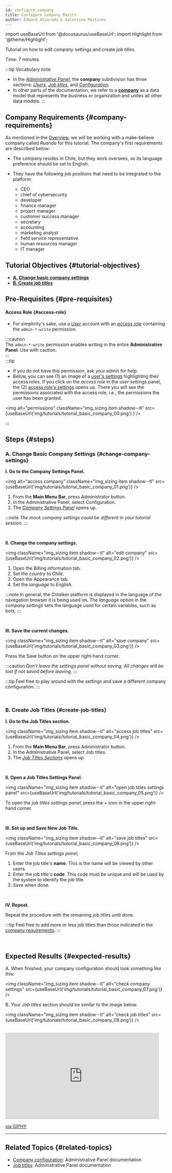 ```yaml
---
id: configure_company
title: Configure Company Basics
author: Edward Alvarado & Valentina Martinez
---
```

import useBaseUrl from '@docusaurus/useBaseUrl';
import Highlight from '@theme/Highlight'; 

<span className="hero__subtitle">

Tutorial on how to edit _company_ settings and create _job titles_. 

</span>

Time: 7 minutes

:::tip Vocabulary note:
- In the [_Administrative Panel_](/docs/documentation/admin/admin_overview#layout), the **company** subdivision has three sections: [_Users_](/docs/documentation/admin/users), [_Job titles_](/docs/documentation/admin/admin_jobtitles), and [_Configuration_](/docs/documentation/admin/admin_company).
- In other parts of the documentation, we refer to a [**company**](/docs/documentation/models/model_company) as a data model that represents the business or organization and unites all other data models.
:::

## Company Requirements {#company-requirements}

As mentioned in the [Overview](../tutorial_overview), we will be working with a make-believe company called _Ruanda_ for this tutorial. The company's first requirements are described below:

- The company resides in Chile, but they work oversees, so its language preference should be set to English.

- They have the following job positions that need to be integrated to the platform:
  - CEO
  - chief of cybersecurity
  - developer
  - finance manager
  - project manager
  - customer success manager
  - secretary
  - accounting
  - marketing analyst
  - field service representative
  - human resources manager
  - IT manager

## Tutorial Objectives {#tutorial-objectives}
- [**A. Change basic company settings**](#change-company-settings)
- [**B. Create _job titles_**](#create-job-titles)

## Pre-Requisites {#pre-requisites}
#### Access Role {#access-role}
- For simplicity's sake, use a [_User_](/docs/documentation/admin/users) account with an [_access role_](/docs/documentation/admin/admin_accessrole) containing the `admin-*-write` permission.  

:::caution  
The `admin-*-write` permission enables writing in the entire **Administrative Panel**. Use with caution.  
:::  
:::tip
- If you do not have this permission, ask your admin for help.
- Below, you can see (1) an image of a [user's settings](/docs/documentation/admin/users#user-settings-panel) highlighting their access roles. If you click on the _access role_ in the _user_ settings panel, the (2) [access role's settings](/docs/documentation/admin/admin_accessrole#edit--create-single-access-role) opens up. There you will see the permissions associated with the access role, i.e., the permissions the user has been granted.  

<img alt="permissions" className="img_sizing item shadow--tl"   src={useBaseUrl('img/tutorials/tutorial_basic_company_00.png')  } />
<br/>

:::

## Steps {#steps}
### A. Change Basic Company Settings {#change-company-settings}

<div className="alert alert--secondary">

**I. Go to the Company Settings Panel.**

<img alt="access company" className="img_sizing item shadow--tl" src={useBaseUrl('img/tutorials/tutorial_basic_company_01.png')} /> 
<br/>

1. From the **Main Menu Bar**, press <span className="badge badge--primary">Administrator</span> button.
2. In the Administrative Panel, select <span className="badge badge--primary">Configuration</span>.
3. The [_Company Settings Panel_](/docs/documentation/admin/admin_company) opens up.

:::note 
_The mock company settings could be different in your tutorial session._
:::

</div>
<br/>

<div className="alert alert--secondary">

**II. Change the company settings.** 

<img className="img_sizing item shadow--tl" alt="edit company" src={useBaseUrl('img/tutorials/tutorial_basic_company_02.png')} /> 
<br/>

1. Open the <span className="badge badge--primary">Billing information</span> tab.
2. Set the _country_ to _Chile_.
3. Open the <span className="badge badge--primary">Appearance</span> tab.
4. Set the _language_ to _English_. 

:::note
In general, the Cotalker platform is displayed in the language of the navegation browser it is being used on. The _language_ option in the _company settings_ sets the language used for certain variables, such as bots.
:::

</div>
<br/>

<div className="alert alert--secondary">

**III. Save the current changes.**

<img className="img_sizing item shadow--tl" alt="save company" src={useBaseUrl('img/tutorials/tutorial_basic_company_03.png')} /> 
<br/>

Press the <span className="badge badge--primary">Save</span> button on the upper right-hand corner.

:::caution 
_Don't leave the settings panel without saving. All changes will be lost if not saved before leaving._
:::

:::tip
Feel free to play around with the settings and save a different company configuration.
:::

</div>
<br/>


### B. Create Job Titles {#create-job-titles}

<div className="alert alert--secondary">

**I. Go to the Job Titles section.**

<img className="img_sizing item shadow--tl" alt="access job titles" src={useBaseUrl('img/tutorials/tutorial_basic_company_04.png')} /> 
<br/>

1. From the **Main Menu Bar**, press <span className="badge badge--primary">Administrator</span> button.
2. In the Administrative Panel, select <span className="badge badge--primary">Job titles</span>.
3. The [_Job Titles Sections_](/docs/documentation/admin/admin_jobtitles) opens up.

</div>
<br/>

<div className="alert alert--secondary">

**II. Open a Job Titles Settings Panel.**

<img className="img_sizing item shadow--tl" alt="open job titles settings panel" src={useBaseUrl('img/tutorials/tutorial_basic_company_05.png')} /> 
<br/>

To open the _job titles settings panel_, press the <span className="badge badge--primary">+</span> icon in the upper right-hand corner.

</div>
<br/>

<div className="alert alert--secondary">

**III. Set up and Save New Job Title.**

<img className="img_sizing item shadow--tl" alt="save job titles" src={useBaseUrl('img/tutorials/tutorial_basic_company_06.png')} /> 
<br/>

From the _Job Titles settings panel_,

1. Enter the job title's **name**. This is the name will be viewed by other users.
2. Enter the job title's **code**. This code must be unique and will be used by the system to identify the job title.
3. Save when done.

</div>
<br/>

<div className="alert alert--secondary">

**IV. Repeat.**

Repeat the procedure with the remaining job titles until done.

:::tip
Feel free to add more or less job titles than those indicated in the [company requirements](#company-requirements).
:::

</div>
<br/>

## Expected Results {#expected-results}

A. When finished, your company configuration should look something like this:

<img className="img_sizing item shadow--tl" alt="check company settings" src={useBaseUrl('img/tutorials/tutorial_basic_company_07.png')} /> 
<br/>

B. Your _Job titles_ section should be similar to the image below.

<img className="img_sizing item shadow--tl" alt="check job titles" src={useBaseUrl('img/tutorials/tutorial_basic_company_08.png')} /> 
<br/>
<br/>

<div className="align-center">

<iframe src="https://giphy.com/embed/kzs7srxbKNqjbI62U4" width="480" height="270" frameBorder="0" class="giphy-embed" allowFullScreen></iframe>

<p><a href="https://giphy.com/gifs/abcnetwork-kzs7srxbKNqjbI62U4">via GIPHY</a></p>

</div>

---

## Related Topics {#related-topics}
- [Company configuration](/docs/documentation/admin/admin_company): Administrative Panel documentation
- [Job titles](/docs/documentation/admin/admin_jobtitles): Administrative Panel documentation